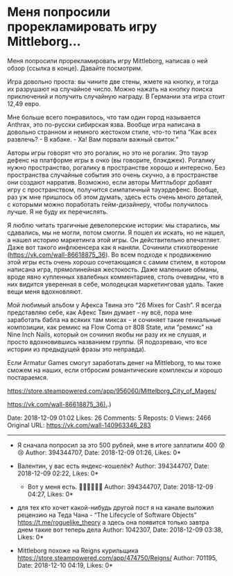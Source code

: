 # Меня попросили прорекламировать игру Mittleborg...

Меня попросили прорекламировать игру Mittleborg, написав о ней обзор (ссылка в конце). Давайте посмотрим. 
 
Игра довольно проста: вы чините две стены, жмете на кнопку, и тогда их разрушают на случайное число. Можно нажать на кнопку поиска приключений и получить случайную награду. В Германии эта игра стоит 12,49 евро. 
 
Мне больше всего понравилось, что там один город называется Anthrax, это по-русски сибирская язва. Вообще игра написана в довольно странном и немного жестоком стиле, что-то типа “Как всех развлечь? - В кабаке. - Ха! Вам порвали важный свиток.” 
 
Авторы игры говорят что это рогалик, но это не рогалик. Это тауэр дефенс на платформе игры в очко (вы говорите, блэкджек). Рогалику нужно пространство, рогалику в пространстве хорошо и интересно. Без пространства случайные события это очень скучно, а в пространстве они создают нарратив. Возможно, если авторы Миттльборг добавят игру с пространством, получится симпатичный тауэрдефенс. Вообще, раз уж мне пришлось об этом думать, здесь есть очень много деталей, с которыми можно поработать гейм-дизайнеру, чтобы получилось лучше. Я не буду их перечислять. 
 
Я люблю читать трагичные девелоперские истории: мы старались, мы сдавались, мы не могли, потом смогли. Я пошел их искать, но не нашел, а нашел историю маркетинга этой игры. Он действительно впечатляет. Даже вот такого инфлюенсера как я наняли. Сочинили стихотворение (https://vk.com/wall-86618875_36). Во всем подходе к продвижению этой игры есть очень хорошо сочетающаяся с самим стилем, в котором написана игра, прямолинейная жестокость. Даже маленькие обманы, вроде явно купленных хвалебных комментариев, столь очевидны, что в них видится уверенная в себе, молодецкая маркетинговая удаль. Такие вещи меня вдохновляют. 
 
Мой любимый альбом у Афекса Твина это “26 Mixes for Cash”. Я всегда представляю себе, как Афекс Твин думает - ну всё, пора мне заработать бабла на всяких там миксах - и сочиняет такие гениальные композиции, как ремикс на Flow Coma от 808 State, или “ремикс” на Nine Inch Nails, который он сочинил якобы ни разу их не слушая, и просто вдохновившись названием группы. (Я подозреваю, что все истории из предыдущей фразы это неправда). 
 
Если Armatur Games смогут заработать денег на Mittleborg, то мы тоже сможем на наших, если отбросим романтические комплексы и хорошо постараемся. 
 
https://store.steampowered.com/app/956060/Mittelborg_City_of_Mages/

[https://vk.com/wall-86618875_36).](https://vk.com/wall-86618875_36).)

Date: 2018-12-09 01:02
Likes: 26
Comments: 5
Reposts: 0
Views: 2466
Original URL: https://vk.com/wall-140963346_283



--------------------

  * Я сначала попросил за это 500 рублей, мне в итоге заплатили 400 😰😢
    Author: 394344707, Date: 2018-12-09 01:26, Likes: 0*


  * Валентин, у вас есть яндекс-кошелёк?
    Author: 394344707, Date: 2018-12-09 02:22, Likes: 0*

      * Вот у меня есть. 💪🏻💪🏻💪🏻
        Author: 394344707, Date: 2018-12-09 04:27, Likes: 0*


  * для тех кто хочет какой-нибудь другой пост я на канале выложил рецензию на Теда Чана - “The Lifecycle of Software Objects” https://t.me/roguelike_theory а здесь она появится только завтра днем такие вот теперь дела
    Author: 1042307, Date: 2018-12-09 03:38, Likes: 0*


  * Mittleborg похоже на Reigns курильщика
    https://store.steampowered.com/app/474750/Reigns/
    Author: 701195, Date: 2018-12-10 04:19, Likes: 0*

